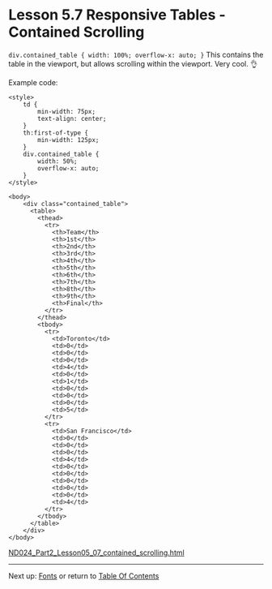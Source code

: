 # Lesson 5.7 Responsive Tables - Contained Scrolling

`div.contained_table { width: 100%; overflow-x: auto; }` This contains the table in the viewport, but allows scrolling within the viewport. Very cool. :ok_hand:

Example code:
```
<style>
	td {
		min-width: 75px;
		text-align: center;
	}
	th:first-of-type {
		min-width: 125px;
	}
	div.contained_table {
		width: 50%;
		overflow-x: auto;
	}
</style>
	  
<body>
	<div class="contained_table">
	  <table>
        <thead>
          <tr>
            <th>Team</th>
            <th>1st</th>
            <th>2nd</th>
            <th>3rd</th>
            <th>4th</th>
            <th>5th</th>
            <th>6th</th>
            <th>7th</th>
            <th>8th</th>
            <th>9th</th>
            <th>Final</th>
          </tr>
        </thead>
        <tbody>
          <tr>
            <td>Toronto</td>
            <td>0</td>
            <td>0</td>
            <td>0</td>
            <td>4</td>
            <td>0</td>
            <td>1</td>
            <td>0</td>
            <td>0</td>
            <td>0</td>
            <td>5</td>
          </tr>
          <tr>
            <td>San Francisco</td>
            <td>0</td>
            <td>0</td>
            <td>0</td>
            <td>4</td>
            <td>0</td>
            <td>0</td>
            <td>0</td>
            <td>0</td>
            <td>0</td>
            <td>4</td>
          </tr>
        </tbody>
      </table>
	</div>
</body>
```
[ND024_Part2_Lesson05_07_contained_scrolling.html](http://htmlpreview.github.io/?https://github.com/genchau/nd024-mws-notes/blob/master/ND024_Part2_Lesson05_07_contained_scrolling.html)

- - -
Next up: [Fonts](ND024_Part2_Lesson05_08.md) or return to [Table Of Contents](./ND024_TableOfContents.md)
